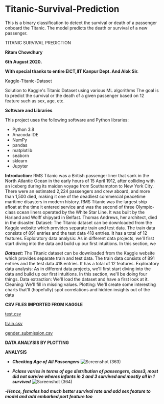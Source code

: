 # Titanic-Survival-Prediction
This is a binary classification to detect the survival or death of a passenger onboard the Titanic. The model predicts the death or survival of a new passenger.

TITANIC SURVIVAL PREDICTION

**Ritam Chowdhury**

**6th August 2020.**

**With special thanks to entire EICT,IIT Kanpur Dept. And
Alok Sir.**

Kaggle-Titanic-Dataset

Solution to Kaggle's Titanic Dataset using various ML algorithms The goal is to
predict the survival or the death of a given passenger based on 12 feature such as
sex, age, etc.


**Software and Libraries**

This project uses the following software and Python libraries:

- Python 3.8
- Anacoda IDE
- NumPy
- pandas
- matplotlib
- seaborn 
- sklearn
- Jupyter


**Introduction:**
RMS Titanic was a British passenger liner that sank in the North Atlantic Ocean in the early hours of 15 April
1912, after colliding with an iceberg during its maiden voyage from Southampton to New York City. There were
an estimated 2,224 passengers and crew aboard, and more than 1,500 died, making it one of the deadliest
commercial peacetime maritime disasters in modern history. RMS Titanic was the largest ship afloat at the time
it entered service and was the second of three Olympic-class ocean liners operated by the White Star Line. It was
built by the Harland and Wolff shipyard in Belfast. Thomas Andrews, her architect, died in the disaster.
Dataset:
The Titanic dataset can be downloaded from the Kaggle website which provides separate train and test data.
The train data consists of 891 entries and the test data 418 entries. It has a total of 12 features.
Exploratory data analysis:
As in different data projects, we'll first start diving into the data and build up our first intuitions. In this section,
we

**_Dataset:_**
The Titanic dataset can be downloaded from the Kaggle website which provides separate train and test data.
The train data consists of 891 entries and the test data 418 entries. It has a total of 12 features.
Exploratory data analysis:
As in different data projects, we'll first start diving into the data and build up our first intuitions. In this section,
we'll be doing four things.
Data extraction: We'll load the dataset and have a first look at it.
Cleaning: We'll fill in missing values.
Plotting: We'll create some interesting charts that'll (hopefully) spot correlations and hidden insights out of the
data

**CSV FILES IMPORTED FROM KAGGLE**

[test.csv](https://www.kaggle.com/c/titanic/data?select=test.csv)

[train.csv](https://www.kaggle.com/c/titanic/data?select=train.csv)

[gender_submission.csv](https://www.kaggle.com/c/titanic/data?select=gender_submission.csv)

**DATA ANALYSIS BY PLOTTING**

**ANALYSIS**

- **_Checking Age of All Passengers_**
![Screenshot (363)](https://user-images.githubusercontent.com/44723903/90952851-76e8b680-e484-11ea-9ef6-3f6b95e7eb54.png)

- **_Pclass varies in terms of age distribution of passengers, class3, most did not survive wheres infants in 2 and
3 survived and mostly all in 1 survived_**
![Screenshot (364)](https://user-images.githubusercontent.com/44723903/90952894-c4fdba00-e484-11ea-8f50-3d99589c4d14.png)

-**_Hence, females had much better survival rate and add sex feature to model and add embarked port feature
too_**

